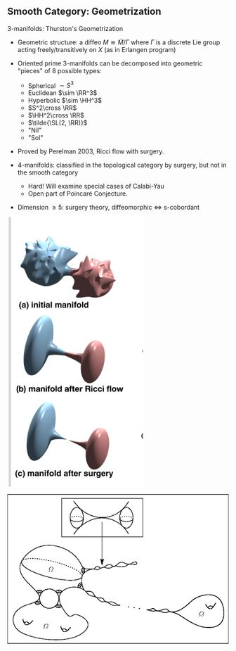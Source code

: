 ## Smooth Category: Geometrization

3-manifolds: Thurston's Geometrization
- Geometric structure: a diffeo $M\cong \tilde M/\Gamma$ where $\Gamma$ is a discrete Lie group acting freely/transitively on $X$ (as in Erlangen program)
- Oriented prime 3-manifolds can be decomposed into geometric "pieces" of 8 possible types:
  - Spherical $\sim S^3$
  - Euclidean $\sim \RR^3$
  - Hyperbolic $\sim \HH^3$
  - $S^2\cross \RR$
  - $\HH^2\cross \RR$
  - $\tilde{\SL(2, \RR)}$
  - "Nil"
  - "Sol"

- Proved by Perelman 2003, Ricci flow with surgery.

- 4-manifolds: classified in the topological category by surgery, but not in the smooth category
  - Hard! Will examine special cases of Calabi-Yau
  - Open part of Poincaré Conjecture.
- Dimension $\geq 5$: surgery theory, diffeomorphic  $\iff$ s-cobordant


![Ricci Flow with Surgery](figures/Ricci.png)

![More Ricci Flow](figures/MoreRicci.png)